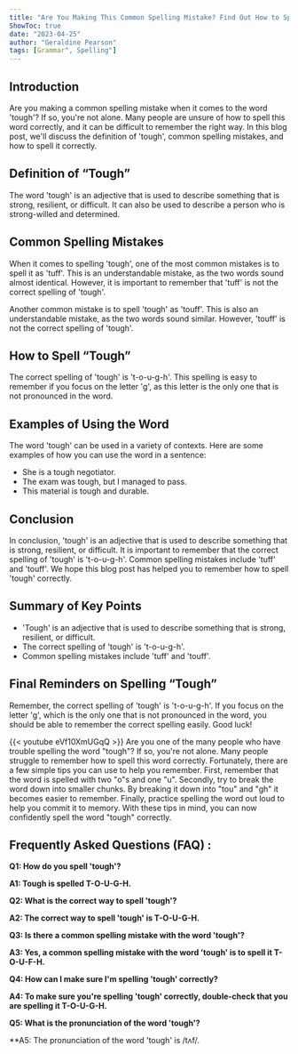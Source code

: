```yaml
---
title: "Are You Making This Common Spelling Mistake? Find Out How to Spell 'Tough' Now!"
ShowToc: true 
date: "2023-04-25"
author: "Geraldine Pearson" 
tags: [Grammar", Spelling"]
---
```

## Introduction

Are you making a common spelling mistake when it comes to the word 'tough'? If so, you're not alone. Many people are unsure of how to spell this word correctly, and it can be difficult to remember the right way. In this blog post, we'll discuss the definition of 'tough', common spelling mistakes, and how to spell it correctly. 

## Definition of “Tough”

The word 'tough' is an adjective that is used to describe something that is strong, resilient, or difficult. It can also be used to describe a person who is strong-willed and determined. 

## Common Spelling Mistakes

When it comes to spelling 'tough', one of the most common mistakes is to spell it as 'tuff'. This is an understandable mistake, as the two words sound almost identical. However, it is important to remember that 'tuff' is not the correct spelling of 'tough'. 

Another common mistake is to spell 'tough' as 'touff'. This is also an understandable mistake, as the two words sound similar. However, 'touff' is not the correct spelling of 'tough'. 

## How to Spell “Tough”

The correct spelling of 'tough' is 't-o-u-g-h'. This spelling is easy to remember if you focus on the letter 'g', as this letter is the only one that is not pronounced in the word. 

## Examples of Using the Word

The word 'tough' can be used in a variety of contexts. Here are some examples of how you can use the word in a sentence: 

- She is a tough negotiator. 
- The exam was tough, but I managed to pass. 
- This material is tough and durable. 

## Conclusion

In conclusion, 'tough' is an adjective that is used to describe something that is strong, resilient, or difficult. It is important to remember that the correct spelling of 'tough' is 't-o-u-g-h'. Common spelling mistakes include 'tuff' and 'touff'. We hope this blog post has helped you to remember how to spell 'tough' correctly. 

## Summary of Key Points

- 'Tough' is an adjective that is used to describe something that is strong, resilient, or difficult. 
- The correct spelling of 'tough' is 't-o-u-g-h'. 
- Common spelling mistakes include 'tuff' and 'touff'. 

## Final Reminders on Spelling “Tough”

Remember, the correct spelling of 'tough' is 't-o-u-g-h'. If you focus on the letter 'g', which is the only one that is not pronounced in the word, you should be able to remember the correct spelling easily. Good luck!

{{< youtube eVf10XmUGqQ >}} 
Are you one of the many people who have trouble spelling the word "tough"? If so, you're not alone. Many people struggle to remember how to spell this word correctly. Fortunately, there are a few simple tips you can use to help you remember. First, remember that the word is spelled with two "o"s and one "u". Secondly, try to break the word down into smaller chunks. By breaking it down into "tou" and "gh" it becomes easier to remember. Finally, practice spelling the word out loud to help you commit it to memory. With these tips in mind, you can now confidently spell the word "tough" correctly.

## Frequently Asked Questions (FAQ) :
**Q1: How do you spell 'tough'?**

**A1: Tough is spelled T-O-U-G-H.**

**Q2: What is the correct way to spell 'tough'?**

**A2: The correct way to spell 'tough' is T-O-U-G-H.**

**Q3: Is there a common spelling mistake with the word 'tough'?**

**A3: Yes, a common spelling mistake with the word 'tough' is to spell it T-O-U-F-H.**

**Q4: How can I make sure I'm spelling 'tough' correctly?**

**A4: To make sure you're spelling 'tough' correctly, double-check that you are spelling it T-O-U-G-H.**

**Q5: What is the pronunciation of the word 'tough'?**

**A5: The pronunciation of the word 'tough' is /tʌf/.






